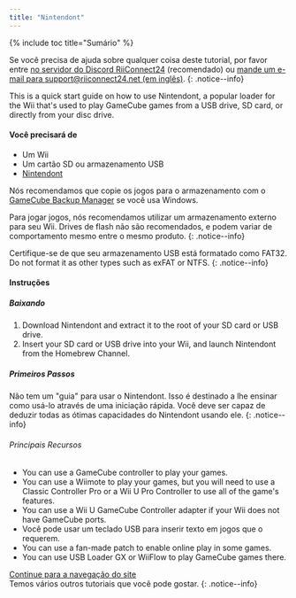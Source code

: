 ```yaml
---
title: "Nintendont"
---
```


{% include toc title="Sumário" %}

Se você precisa de ajuda sobre qualquer coisa deste tutorial, por favor entre [no servidor do Discord RiiConnect24](https://discord.gg/rc24) (recomendado) ou [mande um e-mail para support@riiconnect24.net (em inglês)](mailto:support@riiconnect24.net).
{: .notice--info}

This is a quick start guide on how to use Nintendont, a popular loader for the Wii that's used to play GameCube games from a USB drive, SD card, or directly from your disc drive.

#### Você precisará de

- Um Wii
- Um cartão SD ou armazenamento USB
- [Nintendont](https://oscwii.org/library/app/Nintendont)

Nós recomendamos que copie os jogos para o armazenamento com o [GameCube Backup Manager](https://github.com/AxionDrak/GameCube-Backup-Manager/releases) se você usa Windows.

Para jogar jogos, nós recomendamos utilizar um armazenamento externo para seu Wii. Drives de flash não são recomendados, e podem variar de comportamento mesmo entre o mesmo produto.
{: .notice--info}

Certifique-se de que seu armazenamento USB está formatado como FAT32. Do not format it as other types such as exFAT or NTFS.
{: .notice--info}


#### Instruções

##### Baixando

1. Download Nintendont and extract it to the root of your SD card or USB drive.
1. Insert your SD card or USB drive into your Wii, and launch Nintendont from the Homebrew Channel.

##### Primeiros Passos

Não tem um "guia" para usar o Nintendont. Isso é destinado a lhe ensinar como usá-lo através de uma iniciação rápida. Você deve ser capaz de deduzir todas as ótimas capacidades do Nintendont usando ele.
{: .notice--info}

###### Principais Recursos

- You can use a GameCube controller to play your games.
- You can use a Wiimote to play your games, but you will need to use a Classic Controller Pro or a Wii U Pro Controller to use all of the game's features.
- You can use a Wii U GameCube Controller adapter if your Wii does not have GameCube ports.
- Você pode usar um teclado USB para inserir texto em jogos que o requerem.
- You can use a fan-made patch to enable online play in some games.
- You can use USB Loader GX or WiiFlow to play GameCube games there.

[Continue para a navegação do site](site-navigation)<br> Temos vários outros tutoriais que você pode gostar.
{: .notice--info}
